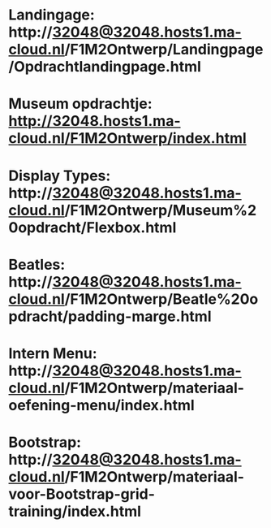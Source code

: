 # Landingage: http://32048@32048.hosts1.ma-cloud.nl/F1M2Ontwerp/Landingpage/Opdrachtlandingpage.html
# Museum opdrachtje: http://32048.hosts1.ma-cloud.nl/F1M2Ontwerp/index.html
# Display Types: http://32048@32048.hosts1.ma-cloud.nl/F1M2Ontwerp/Museum%20opdracht/Flexbox.html
# Beatles: http://32048@32048.hosts1.ma-cloud.nl/F1M2Ontwerp/Beatle%20opdracht/padding-marge.html
# Intern Menu: http://32048@32048.hosts1.ma-cloud.nl/F1M2Ontwerp/materiaal-oefening-menu/index.html
# Bootstrap: http://32048@32048.hosts1.ma-cloud.nl/F1M2Ontwerp/materiaal-voor-Bootstrap-grid-training/index.html

